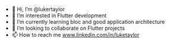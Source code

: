 - 👋 Hi, I’m @lukertaylor
- 👀 I’m interested in Flutter development
- 🌱 I’m currently learning bloc and good application architecture
- 💞️ I’m looking to collaborate on Flutter projects
- 📫 How to reach me www.linkedin.com/in/luketaylor
